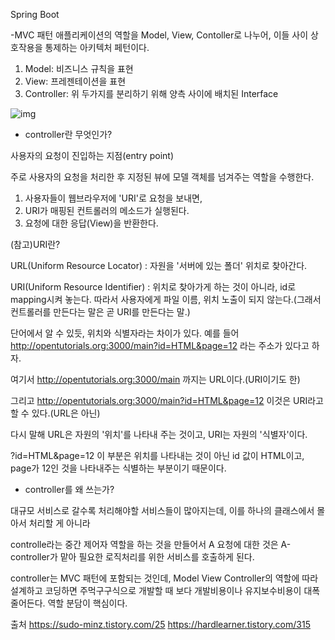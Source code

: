 Spring Boot 

-MVC 패턴
애플리케이션의 역할을 Model, View, Contoller로 나누어, 이들 사이 상호작용을 통제하는 아키텍처 페턴이다.
1. Model: 비즈니스 규칙을 표현
2. View: 프레젠테이션을 표현
3. Controller: 위 두가지를 분리하기 위해 양측 사이에 배치된 Interface

![img](https://img1.daumcdn.net/thumb/R1280x0/?scode=mtistory2&fname=https%3A%2F%2Fblog.kakaocdn.net%2Fdn%2F6QO4D%2FbtrbhYYpWHL%2FjtSpTqBF8UbUbkili88bVk%2Fimg.png)

- controller란 무엇인가?

사용자의 요청이 진입하는 지점(entry point)

주로 사용자의 요청을 처리한 후 지정된 뷰에 모델 객체를 넘겨주는 역할을 수행한다.
1. 사용자들이 웹브라우저에 'URI'로 요청을 보내면,
2. URI가 매핑된 컨트롤러의 메소드가 실행된다.
3. 요청에 대한 응답(View)을 반환한다.


(참고)URI란?

URL(Uniform Resource Locator) : 자원을 '서버에 있는 폴더' 위치로 찾아간다.

URI(Uniform Resource Identifier) : 위치로 찾아가게 하는 것이 아니라, id로 mapping시켜 놓는다. 따라서 사용자에게 파일 이름, 위치 노출이 되지 않는다.(그래서 컨트롤러를 만든다는 말은 곧 URI를 만든다는 말.)

단어에서 알 수 있듯, 위치와 식별자라는 차이가 있다.
예를 들어 http://opentutorials.org:3000/main?id=HTML&page=12 라는 주소가 있다고 하자.

여기서 http://opentutorials.org:3000/main 까지는 URL이다.(URI이기도 한)

그리고 http://opentutorials.org:3000/main?id=HTML&page=12 이것은 URI라고 할 수 있다.(URL은 아닌)

다시 말해 URL은 자원의 '위치'를 나타내 주는 것이고, URI는 자원의 '식별자'이다.

?id=HTML&page=12 이 부분은 위치를 나타내는 것이 아닌 id 값이 HTML이고, page가 12인 것을 나타내주는 식별하는 부분이기 때문이다.


- controller를 왜 쓰는가?

대규모 서비스로 갈수록 처리해야할 서비스들이 많아지는데, 이를 하나의 클래스에서 몰아서 처리할 게 아니라 

controlle라는 중간 제어자 역할을 하는 것을 만들어서 A 요청에 대한 것은 A-controller가 맡아 필요한 로직처리를 위한 서비스를 호출하게 된다.

controller는 MVC 패턴에 포함되는 것인데, Model View Controller의 역할에 따라 설계하고 코딩하면 주먹구구식으로 개발할 때 보다 개발비용이나 유지보수비용이 대폭 줄어든다. 역할 분담이 핵심이다.

출처 
https://sudo-minz.tistory.com/25
https://hardlearner.tistory.com/315


